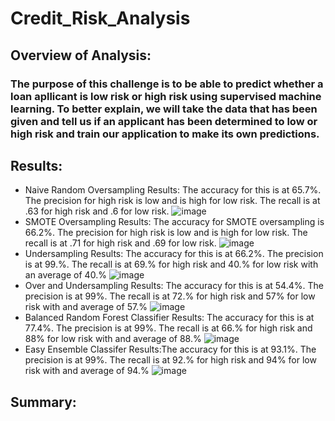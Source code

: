 # Credit_Risk_Analysis
## Overview of Analysis:
### The purpose of this challenge is to be able to predict whether a loan apllicant is low risk or high risk using supervised machine learning. To better explain, we will take the data that has been given and tell us if an applicant has been determined to low or high risk and train our application to make its own predictions.
## Results:
* Naive Random Oversampling Results: The accuracy for this is at 65.7%. The precision for high risk is low and is high for low risk. The recall is at .63 for high risk and .6 for low risk.
![image](https://user-images.githubusercontent.com/112527054/212568275-2c4556bf-8355-49db-8493-e6ccb4d4e85b.png)
* SMOTE Oversampling Results: The accuracy for SMOTE oversampling is 66.2%.  The precision for high risk is low and is high for low risk. The recall is at .71 for high risk and .69 for low risk.
![image](https://user-images.githubusercontent.com/112527054/212568699-6ae68cae-505c-4b44-80c1-7c90334350df.png)
* Undersampling Results: The accuracy for this is at 66.2%. The precision is at 99.%. The recall is at 69.% for high risk and 40.% for low risk with an average of 40.%
![image](https://user-images.githubusercontent.com/112527054/212568813-5afd0492-49a5-4d78-b0de-c8afb9d4f111.png)
* Over and Undersampling Results: The accuracy for this is at 54.4%. The precision is at 99%. The recall is at 72.% for high risk and 57% for low risk with and average of 57.%
![image](https://user-images.githubusercontent.com/112527054/212568996-958b2dc3-7676-45a3-b7fd-b97b7db7f592.png)
* Balanced Random Forest Classifier Results: The accuracy for this is at 77.4%. The precision is at 99%. The recall is at 66.% for high risk and 88% for low risk with and average of 88.%
![image](https://user-images.githubusercontent.com/112527054/212569465-fb5d6c8c-cf03-43be-927d-f5f0757fdcb1.png)
* Easy Ensemble Classifer Results:The accuracy for this is at 93.1%. The precision is at 99%. The recall is at 92.% for high risk and 94% for low risk with and average of 94.%
![image](https://user-images.githubusercontent.com/112527054/212569538-ab805459-722c-41be-b96a-69b1c3755cd3.png)
## Summary:
###
